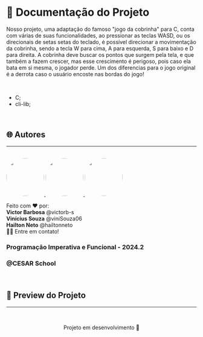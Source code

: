 # 📒 Documentação do Projeto

<p align="justify">
  
  Nosso projeto, uma adaptação do famoso "jogo da cobrinha" para C, conta com várias de suas funcionalidades, ao pressionar as teclas WASD, ou os direcionais de setas setas do teclado, é possível direcionar a movimentação da cobrinha, sendo a tecla W para cima, A para esquerda, S para baixo e D para direita. A cobrinha deve buscar os pontos que surgem pela tela, e que também a fazem crescer, mas esse crescimento é perigoso, pois caso ela bata em si mesma, o jogador perde. Um dos diferencias para o jogo original é a derrota caso o usuário encoste nas bordas do jogo!
  
</p>
<br>

- C;
- cli-lib;

<div style="display: inline_block"><br>
  <!--img align="center" alt="React" heigth="30" width="40" src="https://cdn.jsdelivr.net/gh/devicons/devicon@latest/icons/react/react-original.svg"-->
</div>

## 🌐 Autores
---
<br>

<a href="https://www.linkedin.com/in/victor-santos-01242007111203200607/">
 <img style="border-radius: 50%" src="https://avatars.githubusercontent.com/u/114593367?s=400&u=35dad9c7030300514c27e765de70b83b4073c802&v=4" width="100px;" alt=""/>
</a>

<a href="https://www.linkedin.com/in/vinicius-macedo-8a5873300/">
 <img style="border-radius: 50%" src="https://avatars.githubusercontent.com/u/166858981?v=4" width="100px;" alt=""/>
</a>

<a href="https://www.linkedin.com/in/hailton-neto-2a81a1196/">
 <img style="border-radius: 50%" src="https://avatars.githubusercontent.com/u/130097508?v=4" width="100px;" alt=""/>
</a>


Feito com ❤️ por: 
<br>
<strong>Victor Barbosa</strong> @victorb-s <br>
<strong>Vinícius Souza</strong> @viniSouza06 <br>
<strong>Hailton Neto</strong> @hailtonneto
<br>
👋🏽 Entre em contato!

<h3>Programação Imperativa e Funcional - 2024.2</h3>
<h3>@CESAR School</h3>
<br>

## 🔗 Preview do Projeto
---

<br>
<p width="100%" align="center">
  Projeto em desenvolvimento 🚧
  <!--a href="https://git-find-alpha.vercel.app" target="_blank"><img src="https://img.shields.io/badge/Preview-FF5722?style=for-the-badge&logo=todoist&logoColor=white" width="30%"></a-->
</p>
